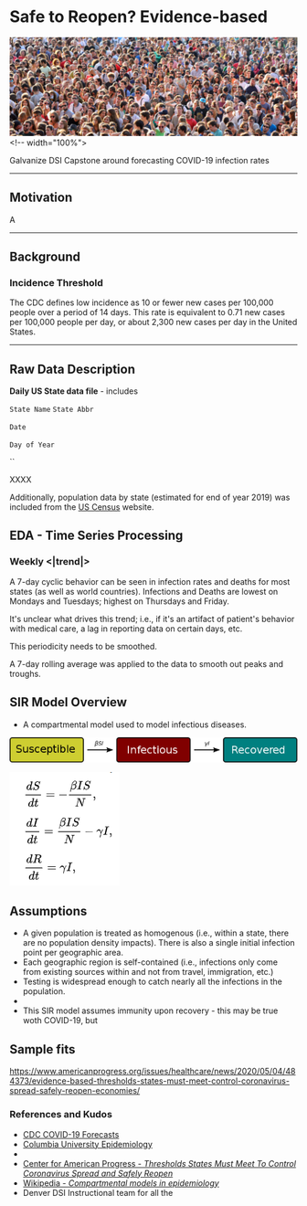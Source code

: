 # Safe to Reopen?  Evidence-based

![alt text](/images/crowd.png) <!-- width="100%">

Galvanize DSI Capstone around forecasting COVID-19 infection rates

---
## Motivation

A

---
## Background



### Incidence Threshold
The CDC defines low incidence as 10 or fewer new cases per 100,000 people over a period of 14 days. This rate is equivalent to 0.71 new cases per 100,000 people per day, or about 2,300 new cases per day in the United States.

---

## Raw Data Description

**Daily US State data file** - includes

`State Name`
`State Abbr`

`Date`

`Day of Year`

``

XXXX

Additionally, population data by state (estimated for end of year 2019) was included from the [US Census](https://www2.census.gov/programs-surveys/popest/datasets/2010-2019/state/detail/SCPRC-EST2019-18+POP-RES.csv) website.

## EDA - Time Series Processing

### Weekly <|trend|>

A 7-day cyclic behavior can be seen in infection rates and deaths for most states (as well as world countries).  Infections and Deaths are lowest on Mondays and Tuesdays; highest on Thursdays and Friday.

It's unclear what drives this trend; i.e., if it's an artifact of patient's behavior with medical care, a lag in reporting data on certain days, etc.  

This periodicity needs to be smoothed.

A 7-day rolling average was applied to the data to smooth out peaks and troughs.

## SIR Model Overview
 - A compartmental model used to model infectious diseases.

![alt text](/images/SIR_Flow_Diagram.png "SIR Model Flow")

![alt text](/images/SIR-equations.png "SIR Equations")

## Assumptions
- A given population is treated as homogenous (i.e., within a state, there are no population density impacts).  There is also a single initial infection point per geographic area.
- Each geographic region is self-contained (i.e., infections only come from existing sources within and not from travel, immigration, etc.)
- Testing is widespread enough to catch nearly all the infections in the population. 
- 
- This SIR model assumes immunity upon recovery - this may be true woth COVID-19, but

## Sample fits


https://www.americanprogress.org/issues/healthcare/news/2020/05/04/484373/evidence-based-thresholds-states-must-meet-control-coronavirus-spread-safely-reopen-economies/



### References and Kudos
- [CDC COVID-19 Forecasts](https://www.cdc.gov/coronavirus/2019-ncov/covid-data/forecasting-us.html)
- [Columbia University Epidemiology](https://columbia.maps.arcgis.com/apps/webappviewer/index.html?id=ade6ba85450c4325a12a5b9c09ba796c)
- []()
- [Center for American Progress - *Thresholds States Must Meet To Control Coronavirus Spread and Safely Reopen*](https://www.americanprogress.org/issues/healthcare/news/2020/05/04/484373/evidence-based-thresholds-states-must-meet-control-coronavirus-spread-safely-reopen-economies/)
- [Wikipedia - *Compartmental models in epidemiology*](https://en.wikipedia.org/wiki/Compartmental_models_in_epidemiology)
- Denver DSI Instructional team for all the

